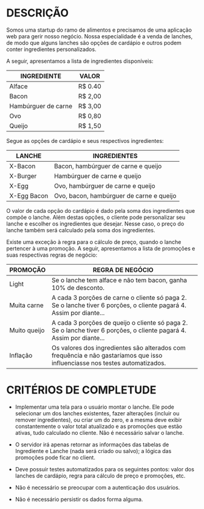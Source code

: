 
# DESCRIÇÃO

Somos uma startup do ramo de alimentos e precisamos de uma aplicação web para gerir nosso negócio. Nossa especialidade é a venda de lanches, de modo que alguns lanches são opções de cardápio e outros podem conter ingredientes personalizados.

A seguir, apresentamos a lista de ingredientes disponíveis:

|INGREDIENTE|VALOR|
|--|--|
|Alface|R$ 0.40|
|Bacon|R$ 2,00|
|Hambúrguer de carne|R$ 3,00|
|Ovo|R$ 0,80|
|Queijo|R$ 1,50|  

Segue as opções de cardápio e seus respectivos ingredientes:

|LANCHE|INGREDIENTES|
|--|--|
|X-Bacon|Bacon, hambúrguer de carne e queijo|
|X-Burger|Hambúrguer de carne e queijo|
|X-Egg|Ovo, hambúrguer de carne e queijo|
|X-Egg Bacon|Ovo, bacon, hambúrguer de carne e queijo|

O valor de cada opção do cardápio é dado pela soma dos ingredientes que compõe o lanche. Além destas opções, o cliente pode personalizar seu lanche e escolher os ingredientes que desejar. Nesse caso, o preço do lanche também será calculado pela soma dos ingredientes.  

Existe uma exceção à regra para o cálculo de preço, quando o lanche pertencer à uma promoção. A seguir, apresentamos a lista de promoções e suas respectivas regras de negócio:  

|PROMOÇÃO|REGRA DE NEGÓCIO|
|--|--|
|Light|Se o lanche tem alface e não tem bacon, ganha 10% de desconto.|
|Muita carne|A cada 3 porções de carne o cliente só paga 2. Se o lanche tiver 6 porções, o cliente pagará 4. Assim por diante...|
|Muito queijo|A cada 3 porções de queijo o cliente só paga 2. Se o lanche tiver 6 porções, o cliente pagará 4. Assim por diante...|
|Inflação|Os valores dos ingredientes são alterados com frequência e não gastaríamos que isso influenciasse nos testes automatizados.  |

# CRITÉRIOS DE COMPLETUDE  

* Implementar uma tela para o usuário montar o lanche. Ele pode selecionar um dos lanches existentes, fazer alterações (incluir ou remover ingredientes), ou criar um do zero, e a mesma deve exibir constantemente o valor total atualizado e as promoções que estão ativas, tudo calculado no cliente. Não é necessário salvar o lanche.

* O servidor irá apenas retornar as informações das tabelas de Ingrediente e Lanche (nada será criado ou salvo); a lógica das promoções pode ficar no client.

* Deve possuir testes automatizados para os seguintes pontos: valor dos lanches de cardápio, regra para cálculo de preço e promoções, etc.

* Não é necessário se preocupar com a autenticação dos usuários.

* Não é necessário persistir os dados forma alguma.
